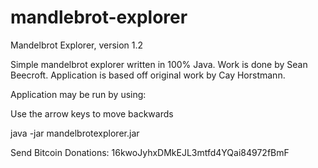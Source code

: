 # mandlebrot-explorer

Mandelbrot Explorer, version 1.2

Simple mandelbrot explorer written in 100% Java. Work is done by Sean Beecroft. Application is based off original work by Cay Horstmann.

Application may be run by using:

Use the arrow keys to move backwards

java -jar mandelbrotexplorer.jar

Send Bitcoin Donations: 16kwoJyhxDMkEJL3mtfd4YQai84972fBmF
